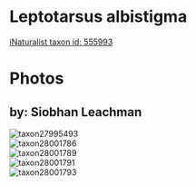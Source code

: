 
Leptotarsus albistigma
======================
  
[iNaturalist taxon id: 555993](https://www.inaturalist.org/taxa/555993)
# Photos

## by: Siobhan Leachman
  
![taxon27995493](https://inaturalist-open-data.s3.amazonaws.com/photos/31020586/medium.jpeg)  
![taxon28001786](https://inaturalist-open-data.s3.amazonaws.com/photos/31020588/medium.jpeg)  
![taxon28001789](https://inaturalist-open-data.s3.amazonaws.com/photos/31020591/medium.jpeg)  
![taxon28001791](https://inaturalist-open-data.s3.amazonaws.com/photos/31020596/medium.jpeg)  
![taxon28001793](https://inaturalist-open-data.s3.amazonaws.com/photos/31020599/medium.jpeg)